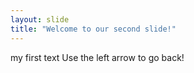 ```yaml
---
layout: slide
title: "Welcome to our second slide!"
---
```

my first text
Use the left arrow to go back!
